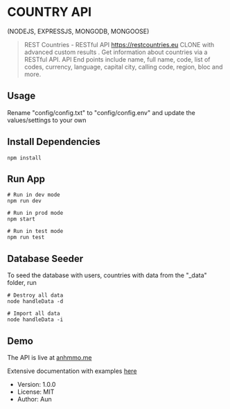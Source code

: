 # COUNTRY API 
(NODEJS, EXPRESSJS, MONGODB, MONGOOSE)

> REST Countries - RESTful API https://restcountries.eu CLONE with advanced custom results
> . Get information about countries via a RESTful API. API End points include name, full name, code, list of codes, currency, language, capital city, calling code, region, bloc and more.

## Usage

Rename "config/config.txt" to "config/config.env" and update the values/settings to your own

## Install Dependencies

```
npm install
```

## Run App

```
# Run in dev mode
npm run dev

# Run in prod mode
npm start

# Run in test mode
npm run test
```

## Database Seeder

To seed the database with users, countries with data from the "\_data" folder, run

```
# Destroy all data
node handleData -d

# Import all data
node handleData -i
```

## Demo

The API is live at [anhmmo.me](https://anhmmo.me/api/v1/countries)

Extensive documentation with examples [here](https://anhmmo.me)

- Version: 1.0.0
- License: MIT
- Author: Aun
